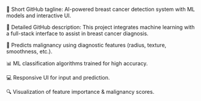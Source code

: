 🔹 Short GitHub tagline:
AI-powered breast cancer detection system with ML models and interactive UI.

🔹 Detailed GitHub description:
This project integrates machine learning with a full-stack interface to assist in breast cancer diagnosis.

🧬 Predicts malignancy using diagnostic features (radius, texture, smoothness, etc.).

📊 ML classification algorithms trained for high accuracy.

💻 Responsive UI for input and prediction.

🔍 Visualization of feature importance & malignancy scores.
